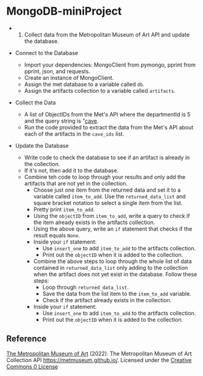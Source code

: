 # MongoDB-miniProject

*  1. Collect data from the Metropolitan Museum of Art API and update the database.

  - Connect to the Database
    - Import your dependencies: MongoClient from pymongo, pprint from pprint, json, and requests.
    - Create an instance of MongoClient.
    - Assign the met database to a variable called `db`.
    - Assign the artifacts collection to a variable called `artifacts`.

  - Collect the Data
    - A list of ObjectIDs from the Met's API where the departmentId is 5 and the query string is "[cave](https://collectionapi.metmuseum.org/public/collection/v1/search?departmentId=5&q=cave).
    - Run the code provided to extract the data from the Met's API about each of the artifacts in the `cave_ids` list.
      
  - Update the Database
    - Write code to check the database to see if an artifact is already in the collection.
    - If it's not, then add it to the database.
    - Combine teh code to loop through your results and only add the artifacts that are not yet in the collection.
      - Choose just one item from the returned data and set it to a variable called `item_to_add`. Use the `returned_data_list` and square bracket notation to select a single item from the list.
      - Pretty print `item_to_add`.
      - Using the `objectID` from `item_to_add`, write a query to check if the item already exists in the artifacts collection.
      - Using the above query, write an `if` statement that checks if the result equals `None`.
      - Inside your `if` statement:
          - Use `insert_one` to add `item_to_add` to the artifacts collection.
          - Print out the `objectID` when it is added to the collection.
      - Combine the above steps to loop through the whole list of data contained in `returned_data_list` only adding to the collection when the artifact does not yet exist in the database. Follow these steps:
          - Loop through `returned_data_list`.
          - Save the data from the list item to the `item_to_add` variable.
          - Check if the artifact already exists in the collection.
      - Inside your `if` statement:
          - Use `insert_one` to add `item_to_add` to the artifacts collection.
          - Print out the `objectID` when it is added to the collection.

## Reference

[The Metropolitan Museum of Art](https://www.metmuseum.org/) (2022). The Metropolitan Museum of Art Collection API <https://metmuseum.github.io/>. Licensed under the [Creative Commons 0 License](https://creativecommons.org/publicdomain/zero/1.0/)
